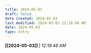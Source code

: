 ```yaml
---
title: 2024-05-03
draft: false
date created: 2024-05-03
last modified: 2024-05-03 12:19:48 AM
date: 2024-05-03
type: entry
---
```


**[[2024-05-03]]** | *12:19:48 AM*